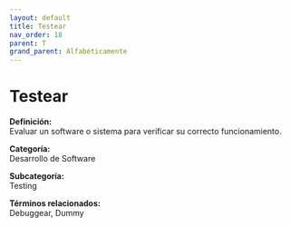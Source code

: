 ```yaml
---
layout: default
title: Testear
nav_order: 18
parent: T
grand_parent: Alfabéticamente
---
```


# Testear

**Definición:**  
Evaluar un software o sistema para verificar su correcto funcionamiento.

**Categoría:**  
Desarrollo de Software  

**Subcategoría:**  
Testing

**Términos relacionados:**  
Debuggear, Dummy

